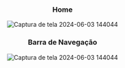 <h3 align="center"> Home </h3>

<div align="center">
  
![Captura de tela 2024-06-03 144044](https://github.com/Emilly12321/App-Ingrid/assets/132796425/385d22a1-7ee1-4adb-9e45-70b769bc31f2)

</div>


<h3 align="center"> Barra de Navegação </h3>

<div align="center">
  
![Captura de tela 2024-06-03 144044](https://github.com/Emilly12321/App-Ingrid/assets/132796425/b82ed337-4a94-4926-8aed-f9792634a4fa)

</div>
